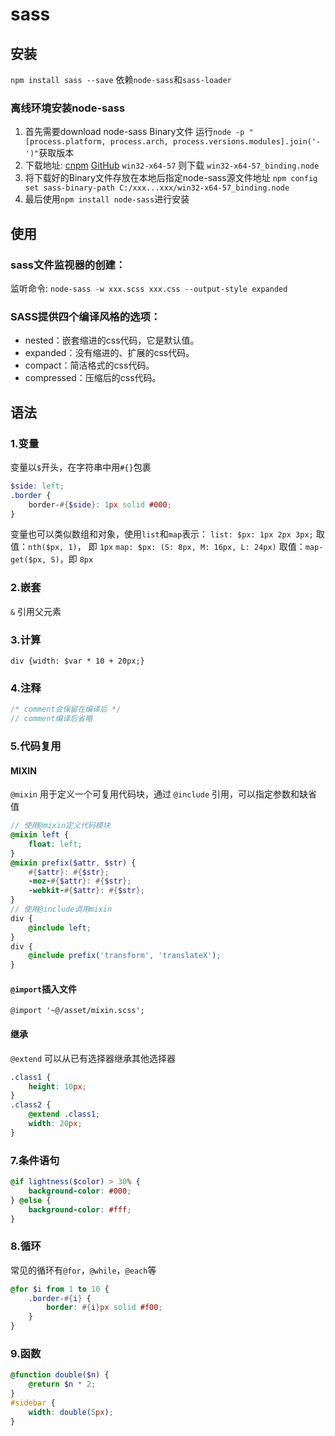 # sass

## 安装

`npm install sass --save`
依赖`node-sass`和`sass-loader`

### 离线环境安装node-sass

1. 首先需要download node-sass Binary文件
    运行`node -p "[process.platform, process.arch, process.versions.modules].join('-')"`获取版本
2. 下载地址: [cnpm](https://npm.taobao.org/mirrors/node-sass) [GitHub](https://github.com/sass/node-sass/releases)
`win32-x64-57` 则下载 `win32-x64-57_binding.node`
3. 将下载好的Binary文件存放在本地后指定node-sass源文件地址
`npm config set sass-binary-path C:/xxx...xxx/win32-x64-57_binding.node`
4. 最后使用`npm install node-sass`进行安装

## 使用

### sass文件监视器的创建：

监听命令: 
`node-sass -w xxx.scss xxx.css --output-style expanded`

### SASS提供四个编译风格的选项：

* nested：嵌套缩进的css代码，它是默认值。
* expanded：没有缩进的、扩展的css代码。
* compact：简洁格式的css代码。
* compressed：压缩后的css代码。

## 语法

### 1.变量

变量以`$`开头，在字符串中用`#{}`包裹

```scss
$side: left;
.border {
    border-#{$side}: 1px solid #000;
}
```

变量也可以类似数组和对象，使用`list`和`map`表示：
`list: $px: 1px 2px 3px;` 取值：`nth($px, 1)`， 即 `1px`
`map: $px: (S: 8px, M: 16px, L: 24px)` 取值：`map-get($px, S)`，即 `8px`

### 2.嵌套

`&` 引用父元素

### 3.计算

`div {width: $var * 10 + 20px;}`

### 4.注释

```scss
/* comment会保留在编译后 */
// comment编译后省略
```

### 5.代码复用

#### MIXIN

`@mixin` 用于定义一个可复用代码块，通过 `@include` 引用，可以指定参数和缺省值

```scss
// 使用@mixin定义代码模块
@mixin left {
    float: left;
}
@mixin prefix($attr, $str) {
    #{$attr}: #{$str};
    -moz-#{$attr}: #{$str};
    -webkit-#{$attr}: #{$str};
}
// 使用@include调用mixin
div {
    @include left;
}
div {
    @include prefix('transform', 'translateX');
}
```

#### `@import`插入文件

`@import '~@/asset/mixin.scss';`

#### 继承

`@extend` 可以从已有选择器继承其他选择器

```scss
.class1 {
    height: 10px;
}
.class2 {
    @extend .class1;
    width: 20px;
}
```

### 7.条件语句

```scss
@if lightness($color) > 30% {
    background-color: #000;
} @else {
    background-color: #fff;
}
```

### 8.循环

常见的循环有`@for`，`@while`，`@each`等

```scss
@for $i from 1 to 10 {
    .border-#{i} {
        border: #{i}px solid #f00;
    }
}
```

### 9.函数

```scss
@function double($n) {
    @return $n * 2;
}
#sidebar {
    width: double(5px);
}
```

